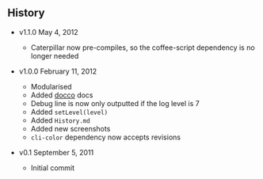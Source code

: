 ## History

- v1.1.0 May 4, 2012
	- Caterpillar now pre-compiles, so the coffee-script dependency is no longer needed

- v1.0.0 February 11, 2012
	- Modularised
	- Added [docco](http://jashkenas.github.com/docco/) docs
	- Debug line is now only outputted if the log level is 7
	- Added `setLevel(level)`
	- Added `History.md`
	- Added new screenshots
	- `cli-color` dependency now accepts revisions

- v0.1 September 5, 2011
	- Initial commit
